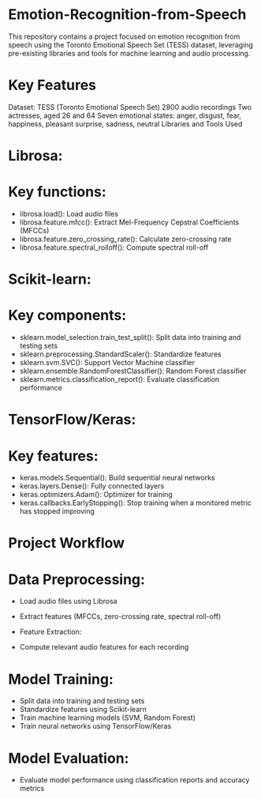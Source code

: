 # Emotion-Recognition-from-Speech

This repository contains a project focused on emotion recognition from speech using the Toronto Emotional Speech Set (TESS) dataset, leveraging pre-existing libraries and tools for machine learning and audio processing.

# Key Features

Dataset: TESS (Toronto Emotional Speech Set)
2800 audio recordings
Two actresses, aged 26 and 64
Seven emotional states: anger, disgust, fear, happiness, pleasant surprise, sadness, neutral
Libraries and Tools Used

# Librosa:
# Key functions:
- librosa.load(): Load audio files
- librosa.feature.mfcc(): Extract Mel-Frequency Cepstral Coefficients (MFCCs)
- librosa.feature.zero_crossing_rate(): Calculate zero-crossing rate
- librosa.feature.spectral_rolloff(): Compute spectral roll-off
# Scikit-learn:
# Key components:
- sklearn.model_selection.train_test_split(): Split data into training and testing sets
- sklearn.preprocessing.StandardScaler(): Standardize features
- sklearn.svm.SVC(): Support Vector Machine classifier
- sklearn.ensemble.RandomForestClassifier(): Random Forest classifier
- sklearn.metrics.classification_report(): Evaluate classification performance
# TensorFlow/Keras:
# Key features:
- keras.models.Sequential(): Build sequential neural networks
- keras.layers.Dense(): Fully connected layers
- keras.optimizers.Adam(): Optimizer for training
- keras.callbacks.EarlyStopping(): Stop training when a monitored metric has stopped improving
# Project Workflow

# Data Preprocessing:

- Load audio files using Librosa
- Extract features (MFCCs, zero-crossing rate, spectral roll-off)
- Feature Extraction:

- Compute relevant audio features for each recording
# Model Training:

- Split data into training and testing sets
- Standardize features using Scikit-learn
- Train machine learning models (SVM, Random Forest)
- Train neural networks using TensorFlow/Keras
# Model Evaluation:

- Evaluate model performance using classification reports and accuracy metrics
